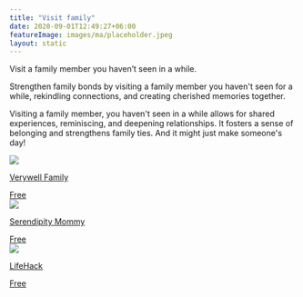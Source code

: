 ```yaml
---
title: "Visit family"
date: 2020-09-01T12:49:27+06:00
featureImage: images/ma/placeholder.jpeg
layout: static
---
```


Visit a family member you haven’t seen in a while.

Strengthen family bonds by visiting a family member you haven't seen for a while, rekindling connections, and creating cherished memories together.

Visiting a family member, you haven't seen in a while allows for shared experiences, reminiscing, and deepening relationships. It fosters a sense of belonging and strengthens family ties. And it might just make someone's day!

<a class="ma-link" href="https://www.verywellfamily.com/finding-quality-family-time-616982"><div class="ma-card ma-card-Community"><div class="ma-icon"><img src ="/images/icon-check.png"/></div><div class="ma-name"><p>Verywell Family</p></div><div class="ma-paid-text"><span>Free </span></div></div></a><a class="ma-link" href="https://serendipitymommy.com/long-time-no-talk-how-to-talk-to-family-you-havent-seen-in-ages/"><div class="ma-card ma-card-Community"><div class="ma-icon"><img src ="/images/icon-check.png"/></div><div class="ma-name"><p>Serendipity Mommy</p></div><div class="ma-paid-text"><span>Free </span></div></div></a><a class="ma-link" href="https://www.lifehack.org/808737/spending-time-with-family"><div class="ma-card ma-card-Community"><div class="ma-icon"><img src ="/images/icon-check.png"/></div><div class="ma-name"><p>LifeHack</p></div><div class="ma-paid-text"><span>Free</span></div></div></a>  

<br/><br/>






